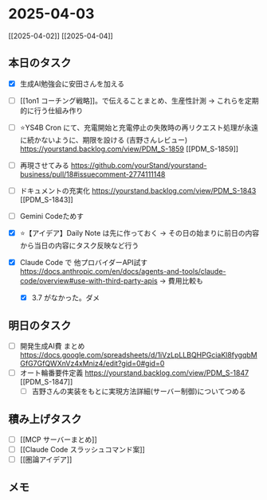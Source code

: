 # 2025-04-03

[[2025-04-02]] [[2025-04-04]]

## 本日のタスク

- [x] 生成AI勉強会に安田さんを加える
- [ ] [[1on1 コーチング戦略]]。で伝えることまとめ、生産性計測 -> これらを定期的に行う仕組み作り

- [ ] ⭐️YS4B Cron にて、充電開始と充電停止の失敗時の再リクエスト処理が永遠に続かないように、期限を設ける (吉野さんレビュー) https://yourstand.backlog.com/view/PDM_S-1859 [[PDM_S-1859]]
- [ ] 再現させてみる https://github.com/yourStand/yourstand-business/pull/18#issuecomment-2774111148

- [ ] ドキュメントの充実化 https://yourstand.backlog.com/view/PDM_S-1843 [[PDM_S-1843]]

- [ ] Gemini Codeためす
- [x] ⭐️【アイデア】Daily Note は先に作っておく -> その日の始まりに前日の内容から当日の内容にタスク反映など行う
- [x] Claude Code で 他プロバイダーAPI試す https://docs.anthropic.com/en/docs/agents-and-tools/claude-code/overview#use-with-third-party-apis -> 費用比較も
	- [x] 3.7 がなかった。ダメ


## 明日のタスク

- [ ] 開発生成AI費 まとめ https://docs.google.com/spreadsheets/d/1iVzLpLLBQHPGciaKl8fygqbMGfG7GfQWXnVz4xMniz4/edit?gid=0#gid=0
- [ ] オート輪番要件定義 https://yourstand.backlog.com/view/PDM_S-1847 [[PDM_S-1847]]
	- [ ] 吉野さんの実装をもとに実現方法詳細(サーバー制御)についてつめる

## 積み上げタスク

- [ ] [[MCP サーバーまとめ]]
- [ ] [[Claude Code スラッシュコマンド案]]
- [ ] [[圏論アイデア]]

## メモ
